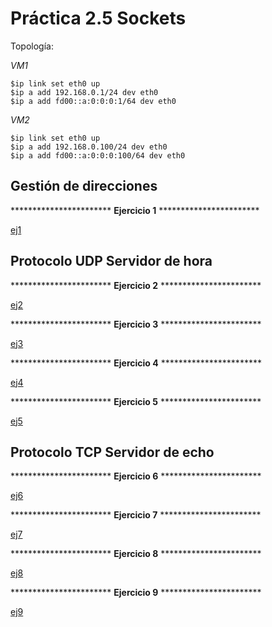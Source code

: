 # Práctica 2.5 Sockets 

Topología: 

*VM1*
<pre>
<code>$ip link set eth0 up
$ip a add 192.168.0.1/24 dev eth0
$ip a add fd00::a:0:0:0:1/64 dev eth0
</code></pre>

*VM2*
<pre>
<code>$ip link set eth0 up
$ip a add 192.168.0.100/24 dev eth0
$ip a add fd00::a:0:0:0:100/64 dev eth0
</code></pre>


## Gestión de direcciones

*********************** **Ejercicio 1** ***********************

[ej1](https://github.com/Sebastianrza/ASOR/blob/main/Practica2.5/Gesti%C3%B3n%20de%20Direcciones/ej1.c)


## Protocolo UDP Servidor de hora


*********************** **Ejercicio 2** ***********************

[ej2](https://github.com/Sebastianrza/ASOR/tree/main/Practica2.5/Protocolo-UDP-ServidorHora/ej2.c)

*********************** **Ejercicio 3** ***********************

[ej3](https://github.com/Sebastianrza/ASOR/tree/main/Practica2.5/Protocolo-UDP-ServidorHora/ej3.c)

*********************** **Ejercicio 4** ***********************

[ej4](https://github.com/Sebastianrza/ASOR/tree/main/Practica2.5/Protocolo-UDP-ServidorHora/ej4.c)

*********************** **Ejercicio 5** ***********************

[ej5](https://github.com/Sebastianrza/ASOR/tree/main/Practica2.5/Protocolo-UDP-ServidorHora/ej5.c)

## Protocolo TCP Servidor de echo

*********************** **Ejercicio 6** ***********************

[ej6](https://github.com/Sebastianrza/ASOR/blob/main/Practica2.5/Protocolo-TCP-ServidorEco/ej6.c)

*********************** **Ejercicio 7** ***********************

[ej7](https://github.com/Sebastianrza/ASOR/blob/main/Practica2.5/Protocolo-TCP-ServidorEco/ej7.c)

*********************** **Ejercicio 8** ***********************

[ej8](https://github.com/Sebastianrza/ASOR/blob/main/Practica2.5/Protocolo-TCP-ServidorEco/ej8.c)

*********************** **Ejercicio 9** ***********************

[ej9](https://github.com/Sebastianrza/ASOR/blob/main/Practica2.5/Protocolo-TCP-ServidorEco/ej9.c)
